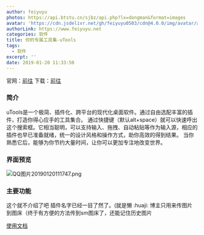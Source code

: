 ```yaml
---
author: feiyuyu
photos: https://api.btstu.cn/sjbz/api.php?lx=dongman&format=images
avatar: 'https://cdn.jsdelivr.net/gh/feiyuyu0503/cdn@4.0.0/img/avatar/avater.jpg'
authorLink: https://www.feiyuyu.net
categories: 软件
title: 你的专属工具集-uTools
tags:
  - 软件
excerpt: ''
date: 2019-01-20 11:33:50
---
```


官网：[前往](https://u.tools/ "前往") 下载：[前往](https://u.tools/download.html "前往")

### 简介

uTools是一个极简、插件化、跨平台的现代化桌面软件。通过自由选配丰富的插件，打造你得心应手的工具集合。 通过快捷键（默认alt+space）就可以快速呼出这个搜索框。它相当聪明，可以支持输入、拖拽、自动粘贴等作为输入源，相应的插件也早已准备就绪，统一的设计风格和操作方式，助你高效的得到结果。 当你熟悉它后，能够为你节约大量时间，让你可以更加专注地改变世界。

### 界面预览

![QQ图片20190120111747.png](https://i.loli.net/2019/01/20/5c43e8782fc50.png)

### 主要功能

这个就不介绍了吧 插件名字已经一目了然了。(就是懒 :huaji: 博主只用来传图片到图床（终于有方便的方法传到sm图床了，还能记住历史图片

[使用文档](https://u.tools/docs/guide/about-uTools.html "使用文档")

